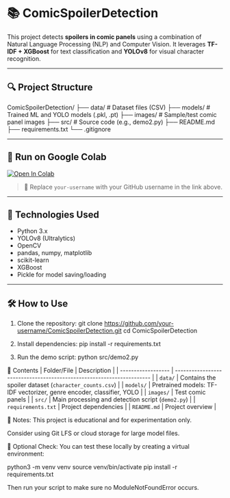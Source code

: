 # 📚 ComicSpoilerDetection

This project detects **spoilers in comic panels** using a combination of Natural Language Processing (NLP) and Computer Vision. It leverages **TF-IDF + XGBoost** for text classification and **YOLOv8** for visual character recognition.

---

## 🔍 Project Structure

ComicSpoilerDetection/
├── data/ # Dataset files (CSV)
├── models/ # Trained ML and YOLO models (.pkl, .pt)
├── images/ # Sample/test comic panel images
├── src/ # Source code (e.g., demo2.py)
├── README.md
├── requirements.txt
└── .gitignore


---

## 🚀 Run on Google Colab

[![Open In Colab](https://colab.research.google.com/assets/colab-badge.svg)](https://colab.research.google.com/github/your-username/ComicSpoilerDetection/blob/main/src/demo2.py)

> 📌 Replace `your-username` with your GitHub username in the link above.

---

## 🧠 Technologies Used

- Python 3.x
- YOLOv8 (Ultralytics)
- OpenCV
- pandas, numpy, matplotlib
- scikit-learn
- XGBoost
- Pickle for model saving/loading

---

## 🛠️ How to Use

1. Clone the repository:
   git clone https://github.com/your-username/ComicSpoilerDetection.git
   cd ComicSpoilerDetection

2. Install dependencies:
   pip install -r requirements.txt

3. Run the demo script:
   python src/demo2.py

📂 Contents
| Folder/File        | Description                                                           |
| ------------------ | --------------------------------------------------------------------- |
| `data/`            | Contains the spoiler dataset (`character_counts.csv`)                 |
| `models/`          | Pretrained models: TF-IDF vectorizer, genre encoder, classifier, YOLO |
| `images/`          | Test comic panels                                                     |
| `src/`             | Main processing and detection script (`demo2.py`)                     |
| `requirements.txt` | Project dependencies                                                  |
| `README.md`        | Project overview                                                      |



📌 Notes:
This project is educational and for experimentation only.

Consider using Git LFS or cloud storage for large model files.


🧪 Optional Check:
You can test these locally by creating a virtual environment:

   python3 -m venv venv
   source venv/bin/activate
   pip install -r requirements.txt

Then run your script to make sure no ModuleNotFoundError occurs.

